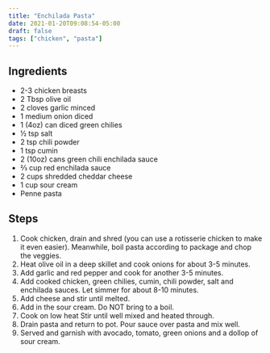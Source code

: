 ```yaml
---
title: "Enchilada Pasta"
date: 2021-01-20T09:08:54-05:00
draft: false
tags: ["chicken", "pasta"]
---
```


## Ingredients

* 2-3 chicken breasts
* 2 Tbsp olive oil
* 2 cloves garlic minced
* 1 medium onion diced
* 1 (4oz) can diced green chilies
* ½ tsp salt
* 2 tsp chili powder
* 1 tsp cumin
* 2 (10oz) cans green chili enchilada sauce
* ⅔ cup red enchilada sauce
* 2 cups shredded cheddar cheese
* 1 cup sour cream
* Penne pasta

## Steps

1. Cook chicken, drain and shred (you can use a rotisserie chicken to make it even easier). Meanwhile, boil pasta according to package and chop the veggies.
2. Heat olive oil in a deep skillet and cook onions for about 3-5 minutes.
3. Add garlic and red pepper and cook for another 3-5 minutes.
4. Add cooked chicken, green chilies, cumin, chili powder, salt and enchilada sauces. Let simmer for about 8-10 minutes.
5. Add cheese and stir until melted.
6. Add in the sour cream. Do NOT bring to a boil.
7. Cook on low heat Stir until well mixed and heated through.
8. Drain pasta and return to pot. Pour sauce over pasta and mix well.
9. Served and garnish with avocado, tomato, green onions and a dollop of sour cream.
